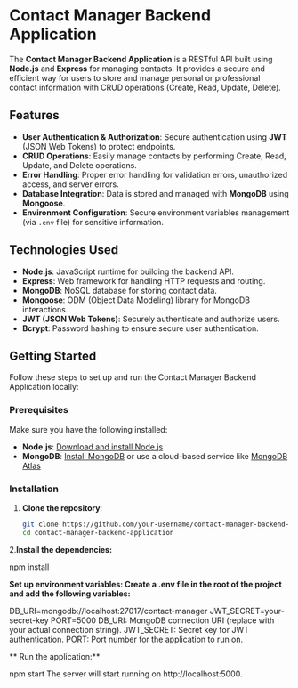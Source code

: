 # Contact Manager Backend Application

The **Contact Manager Backend Application** is a RESTful API built using **Node.js** and **Express** for managing contacts. It provides a secure and efficient way for users to store and manage personal or professional contact information with CRUD operations (Create, Read, Update, Delete).

## Features

- **User Authentication & Authorization**: Secure authentication using **JWT** (JSON Web Tokens) to protect endpoints.
- **CRUD Operations**: Easily manage contacts by performing Create, Read, Update, and Delete operations.
- **Error Handling**: Proper error handling for validation errors, unauthorized access, and server errors.
- **Database Integration**: Data is stored and managed with **MongoDB** using **Mongoose**.
- **Environment Configuration**: Secure environment variables management (via `.env` file) for sensitive information.

## Technologies Used

- **Node.js**: JavaScript runtime for building the backend API.
- **Express**: Web framework for handling HTTP requests and routing.
- **MongoDB**: NoSQL database for storing contact data.
- **Mongoose**: ODM (Object Data Modeling) library for MongoDB interactions.
- **JWT (JSON Web Tokens)**: Securely authenticate and authorize users.
- **Bcrypt**: Password hashing to ensure secure user authentication.

## Getting Started

Follow these steps to set up and run the Contact Manager Backend Application locally:

### Prerequisites

Make sure you have the following installed:
- **Node.js**: [Download and install Node.js](https://nodejs.org/)
- **MongoDB**: [Install MongoDB](https://www.mongodb.com/try/download/community) or use a cloud-based service like [MongoDB Atlas](https://www.mongodb.com/cloud/atlas)

### Installation

1. **Clone the repository**:

   ```bash
   git clone https://github.com/your-username/contact-manager-backend-application.git
   cd contact-manager-backend-application
   
2.**Install the dependencies:**

npm install

**Set up environment variables: Create a .env file in the root of the project and add the following variables:**

DB_URI=mongodb://localhost:27017/contact-manager
JWT_SECRET=your-secret-key
PORT=5000
DB_URI: MongoDB connection URI (replace with your actual connection string).
JWT_SECRET: Secret key for JWT authentication.
PORT: Port number for the application to run on.

**
Run the application:**

npm start
The server will start running on http://localhost:5000.

   

